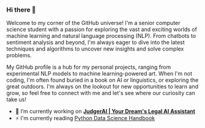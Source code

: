 ### Hi there 👋
Welcome to my corner of the GitHub universe! I'm a senior computer science student with a passion for exploring the vast and exciting worlds of machine learning and natural language processing (NLP). From chatbots to sentiment analysis and beyond, I'm always eager to dive into the latest techniques and algorithms to uncover new insights and solve complex problems.

My GitHub profile is a hub for my personal projects, ranging from experimental NLP models to machine learning-powered art. When I'm not coding, I'm often found buried in a book on AI or linguistics, or exploring the great outdoors. I'm always on the lookout for new opportunities to learn and grow, so feel free to connect with me and let's see where our curiosity can take us!

- 🔭 I’m currently working on [**JudgerAI | Your Dream's Legal AI Assistant**](https://github.com/MohammedAly22/JudgerAI)
- ⚡ I'm currently reading [Python Data Science Handbook](https://learning.oreilly.com/library/view/python-data-science/9781491912126/)
<!--
**MohammedAly22/MohammedAly22** is a ✨ _special_ ✨ repository because its `README.md` (this file) appears on your GitHub profile.

Here are some ideas to get you started:

- 🔭 I’m currently working on ...
- 🌱 I’m currently learning ...
- 👯 I’m looking to collaborate on ...
- 🤔 I’m looking for help with ...
- 💬 Ask me about ...
- 📫 How to reach me: ...
- 😄 Pronouns: ...
- ⚡ Fun fact: ...
-->
